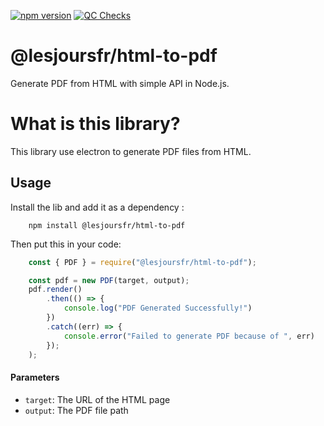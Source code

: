[![npm version](https://badge.fury.io/js/@lesjoursfr%2Fhtml-to-pdf.svg)](https://badge.fury.io/js/@lesjoursfr%2Fhtml-to-pdf)
[![QC Checks](https://github.com/lesjoursfr/html-to-pdf/actions/workflows/quality-control.yml/badge.svg)](https://github.com/lesjoursfr/html-to-pdf/actions/workflows/quality-control.yml)

# @lesjoursfr/html-to-pdf

Generate PDF from HTML with simple API in Node.js.

# What is this library?

This library use electron to generate PDF files from HTML.

## Usage

Install the lib and add it as a dependency :

```
    npm install @lesjoursfr/html-to-pdf
```

Then put this in your code:

```javascript
    const { PDF } = require("@lesjoursfr/html-to-pdf");

    const pdf = new PDF(target, output);
    pdf.render()
        .then(() => {
            console.log("PDF Generated Successfully!")
        })
        .catch((err) => {
            console.error("Failed to generate PDF because of ", err)
        });
    );
```

#### Parameters

- `target`:
  The URL of the HTML page
- `output`:
  The PDF file path
